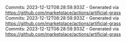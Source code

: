 Commits: 2023-12-12T08:28:59.933Z - Generated via https://github.com/marketplace/actions/artificial-grass
<br>
Commits: 2023-12-12T08:28:59.933Z - Generated via https://github.com/marketplace/actions/artificial-grass
<br>
Commits: 2023-12-12T08:28:59.933Z - Generated via https://github.com/marketplace/actions/artificial-grass
<br>
